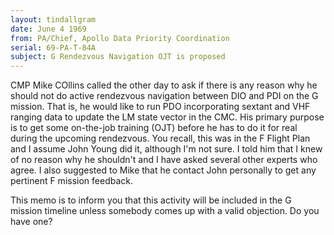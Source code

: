 ```yaml
---
layout: tindallgram
date: June 4 1969
from: PA/Chief, Apollo Data Priority Coordination
serial: 69-PA-T-84A
subject: G Rendezvous Navigation OJT is proposed
---
```

CMP Mike COllins called the other day to ask if there is any reason
why he should not do active rendezvous navigation between DIO and PDI
on the G mission. That is, he would like to run PDO incorporating
sextant and VHF ranging data to update the LM state vector in the
CMC. His primary purpose is to get some on-the-job training (OJT)
before he has to do it for real during the upcoming rendezvous. You
recall, this was in the F Flight Plan and I assume John Young did
it, although I'm not sure. I told him that I knew of no reason why
he shouldn't and I have asked several other experts who agree. I
also suggested to Mike that he contact John personally to get any
pertinent F mission feedback.

This memo is to inform you that this activity will be included in
the G mission timeline unless somebody comes up with a valid
objection. Do you have one?
